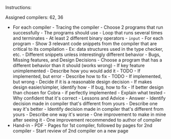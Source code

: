 Instructions:

Assigned compilers: 62, 36

- For each compiler
        - Tracing the compiler
                - Choose 2 programs that run successfully
                        - The programs should use
                                - Loop that runs several times and terminates
                                - At least 2 different binary operators
                                - `input`
                        - For each program
                                - Show 3 relevant code snippets from the compiler that are critical to its compilation
                                        - Ex: data structures used in the type checker, etc.
                                        - Different snippets unless interestingly different behavior
        - Bugs, Missing features, and Design Decisions
                - Choose a program that has a different behavior than it should (works wrong)
                        - If key feature unimplemented
                                - Describe how you would add it
                                - TODO
                        - If implemented, but error
                                - Describe how to fix
                                - TODO
                        - If implemented, but wrong
                                - Decide if it is a reasonable design decision
                                        - If makes design easier/simpler, identify how
                                        - If bug, how to fix
                                        - If better design than chosen for Cobra
                - if perfectly implemented
                        - Explain what tested
                        - Why confident that it's correct
        - Lessons and Advice
                - Answer
                        - Identify decision made in compiler that's different from yours
                                - Describe one way it's better
                        - Identify decision made in compiler that's different from yours
                                - Describe one way it's worse
                        - One improvement to make in mine after seeing it
                        - One improvement recommended to author of compiler
- Hand-in
        - PDF
        - Pages for 1st compiler, followed by pages for 2nd compiler
                - Start review of 2nd compiler on a new page
